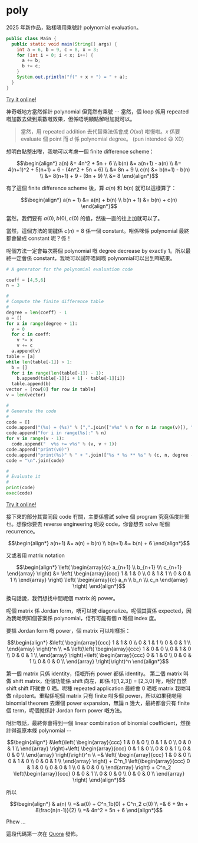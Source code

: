 # poly

2025 年新作品，點樣唔用乘號計 polynomial evaluation。

```Java
public class Main { 
  public static void main(String[] args) { 
    int a = 6, b = 9, c = 8, x = 3; 
    for (int i = 0; i < x; i++) { 
      a += b; 
      b += c; 
    } 
    System.out.println("f(" + x + ") = " + a); 
  } 
} 
```

[Try it online!](https://tio.run%2F%23%23NY7BDoIwEETvfsWEU0mRmJgYDfIJnjgaD6UIKUIhtBCM4dvrFvGyL7M7O7u1mMS@tio.run/#%23NY7BDoIwEETvfsWEU0mRmJgYDfIJnjgaD6UIKUIhtBCM4dvrFvGyL7M7O7u1mMS%40Ll7O9WPeKAnZCGNwE0rjswO2rrHCEqZOFWhpxjI7KF3dHxBDZcLVCihtIZDiFCEnXCJIwjnCTDgmq6fsBjBvVNQ7JIQrZgLn%2FxRQBk%40RJ5vKvZI%2Ftaw1exv7bONutHFPb9hGs6BkATgd4ghCSvZChH5p2S3OfQE "Python 3 (PyPy) – Try It Online")

神奇嘅地方當然係計 polynomial 但竟然冇乘號 ⋯ 當然，個 loop 係用 repeated 嘅加數去做到乘數嘅效果，但係唔明顯點解咁加就可以。

> 當然，用 repeated addition 去代替乘法係會成 $O(xd)$ 咁慢啦。$x$ 係要 evaluate 個 point 而 $d$ 係 polynomial degree。 (pun intended 😆 XD)

想明白點整出嚟，我哋可以考慮一個 finite difference scheme：

$$\begin{align*}
a(n) &= 4n^2 + 5n + 6 \\
b(n) &= a(n+1) - a(n) \\
     &= 4(n+1)^2 + 5(n+1) + 6 - (4n^2 + 5n + 6) \\
     &= 8n + 9 \\
c(n) &= b(n+1) - b(n) \\
     &= 8(n+1) + 9 - (8n + 9) \\
     &= 8
\end{align*}$$

有了這個 finite difference scheme 後，算 $a(n)$ 和 $b(n)$ 就可以這樣算了：

$$\begin{align*}
a(n + 1) &= a(n) + b(n) \\
b(n + 1) &= b(n) + c(n) 
\end{align*}$$

當然，我們要有 $a(0),b(0),c(0)$ 的值，然後一直的往上加就可以了。

當然，這個方法的關鍵係 $c(n) = 8$ 係一個 constant。咁係咪係 polynomial 最終都會變成 constant 呢？係！

呢個方法一定會每次將個 polynomial 嘅 degree decrease by exactly 1。所以最終一定會係 constant，我哋可以試吓唔同嘅 polynomial可以出到咩結果。

```py
# A generator for the polynomial evaluation code

coeff = [4,5,6]
n = 3

#
# Compute the finite difference table
#
degree = len(coeff) - 1
a = []
for x in range(degree + 1):
  v = 0
  for c in coeff:
    v *= x
    v += c
  a.append(v)
table = [a]
while len(table[-1]) > 1:
  b = []
  for i in range(len(table[-1]) - 1):
    b.append(table[-1][i + 1] - table[-1][i])
  table.append(b)
vector = [row[0] for row in table]
v = len(vector)

#
# Generate the code
#
code = []
code.append("(%s) = (%s)" % (",".join(["v%s" % n for n in range(v)]), ",".join([str(i) for i in vector])))
code.append("for i in range(%s):" % n)
for v in range(v - 1):
  code.append("  v%s += v%s" % (v, v + 1))
code.append("print(v0)")
code.append("print(%s)" % " + ".join(["%s * %s ** %s" % (c, n, degree - i) for (i, c) in enumerate(coeff)]))
code = "\n".join(code)

#
# Evaluate it
#
print(code)
exec(code)
```
[Try it online!](https://tio.run/##bVPBjtowEL37K0ZBSPZusgJt28NKVKqqqh@R@mDMBFwFOwrBC19PZ2wDu6iHxJOZ53nPb5zhPO2Cf22G83C@XGbwA7bocTRTGKGjZ9ohDKE/@7B3pgeMpj@ayQUPNmxQCBuw62AF7Zf6a/1NC0/xqxAzMYOfYT8cJ0wtOucdhRvXdTiit5Q16x4Jt8HtiEi7evQydVPQwFIYbqoFaziB8zAav0VZ0M@wVG8CIBJoQSujLKNSA65w7WkFpxI@r8BSaF7MMKDfyKhEEsAkRov3naOYFaRs2yy1gu@w5E7rLCSTuLuUB3RTJNGGK8mt2jpWrAnzIaUVodP3Fb9WIqJl54lxDO/tQidSCpk2YbWIxasMVdnr33lo2ew0mZngJWvn6EpSyflBUZqXCuYgq7p6@Rucl20V5wdO@cTq70eNSqsa7sDDNEqn7oZkKVop9ZnqwTFifEv9VRpr/EBws@/Tfprc/MCzK8JkrHmWBH0gGkbnJxkXqvpvoRy1oq23s1LjJ@AXv1NzW4OvodywBsoBpavBKpaK/rhPJpdrqosKMrP640tjTpSZ/Mr/CoKb6DsryWU8oc3h5fIP "Python 3 (PyPy) – Try It Online")

接下來的部分其實同段 code 冇關，主要係嘗試 solve 個 program 究竟係度計緊乜。想像你要去 reverse engineering 呢段 code，你會想去 solve 呢個 recurrence。

$$\begin{align*}
  a(n+1) &= a(n) + b(n) \\
  b(n+1) &= b(n) + 6 
\end{align*}$$

又或者用 matrix notation

$$\begin{align*}
  \left(
  \begin{array}{c}
  a_{n+1} \\
  b_{n+1} \\\
  c_{n+1}
  \end{array}
  \right) &= \left(
  \begin{array}{ccc}
  1 & 1 & 0 \\
  0 & 1 & 1 \\
  0 & 0 & 1 \\
  \end{array}
  \right) \left(
  \begin{array}{c}
  a_n \\
  b_n \\\
  c_n
  \end{array}
  \right)
\end{align*}$$

換句話說，我們想找中間呢個 matrix 的 power。

呢個 matrix 係 Jordan form，唔可以被 diagonalize。呢個其實係 expected，因為我哋明知個答案係 polynomial，佢冇可能有個 $n$ 喺個 index 度。

要搵 Jordan form 嘅 power，個 matrix 可以咁樣拆：

$$\begin{align*}
   &\left(
  \begin{array}{ccc}
  1 & 1 & 0 \\
  0 & 1 & 1 \\
  0 & 0 & 1 \\
  \end{array}
  \right)^n \\
  =& \left(\left(
  \begin{array}{ccc}
  1 & 0 & 0 \\
  0 & 1 & 0 \\
  0 & 0 & 1 \\
  \end{array}
  \right)+\left(
  \begin{array}{ccc}
  0 & 1 & 0 \\
  0 & 0 & 1 \\
  0 & 0 & 0 \\
  \end{array}
  \right)\right)^n
\end{align*}$$

第一個 matrix 只係 identity，佢嘅所有 power 都係 identity。
第二個 matrix 叫做 shift matrix，佢個功能係 shift 向左，即係 f([1,2,3]) = [2,3,0] 咁，咁好自然 shift shift 吓就會 0 晒。呢種 repeated application 最終會 0 晒嘅 matrix 我哋叫做 nilpotent。重點係呢個 matrix 只有 finite 咁多個 power，所以如果我哋用 binomial theorem 去爆個 power expansion，無論 n 幾大，最終都會只有 finite 個 term，呢個就係計 Jordan form power 嘅方法。

咁計嘅話，最終你會得到一個 linear combination of binomial coefficient，然後計得返原本條 polynomial ⋯ 

$$\begin{align*}
   &\left(\left(
  \begin{array}{ccc}
  1 & 0 & 0 \\
  0 & 1 & 0 \\
  0 & 0 & 1 \\
  \end{array}
  \right)+\left(
  \begin{array}{ccc}
  0 & 1 & 0 \\
  0 & 0 & 1 \\
  0 & 0 & 0 \\
  \end{array}
  \right)\right)^n \\
  =& \left(
  \begin{array}{ccc}
  1 & 0 & 0 \\
  0 & 1 & 0 \\
  0 & 0 & 1 \\
  \end{array}
  \right) + C^n_1
  \left(\begin{array}{ccc}
  0 & 1 & 0 \\
  0 & 0 & 1 \\
  0 & 0 & 0 \\
  \end{array}
  \right) + C^n_2
  \left(\begin{array}{ccc}
  0 & 0 & 1 \\
  0 & 0 & 0 \\
  0 & 0 & 0 \\
  \end{array}
  \right)
\end{align*}$$

所以

$$\begin{align*}
   & a(n) \\
  =& a(0) + C^n_1b(0) + C^n_2 c(0) \\
  =& 6 + 9n + 8\frac{n(n-1)}{2}    \\
  =& 4n^2 + 5n + 6
\end{align*}$$

Phew ...

這段代碼第一次在 [Quora](https://obfuscatedanswerstoprogrammingquestions.quora.com/Recently-stumbled-upon-a-technique-to-hide-a-polynomial-evaluation-https-www-quora-com-How-do-I-solve-a-polynomial-i) 發佈。

